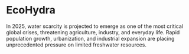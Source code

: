 # EcoHydra
In 2025, water scarcity is projected to emerge as one of the most critical global crises, threatening agriculture, industry, and everyday life. Rapid population growth, urbanization, and industrial expansion are placing unprecedented pressure on limited freshwater resources.
